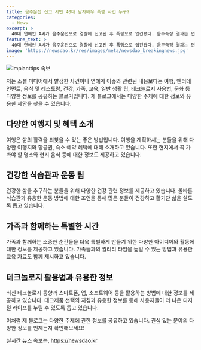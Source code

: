 ```yaml
---
title: 음주운전 신고 시민 40대 남자배우 폭행 사건 누구?
categories:
  - News
excerpt: >
  40대 연예인 A씨가 음주운전으로 경찰에 신고된 후 폭행으로 입건됐다. 음주측정 결과는 면허취소 수준의 알코올농도를 보여주었으며, 폭행 혐의로도 조사 중이다. B, C씨는 A씨의 음주운전을 신고했지만 A씨는 협박하여 신고자들을 위협했다. A씨는 음주운전을 시인하며 폭행 혐의를 반박했지만 CCTV 조사가 진행 중이다. A씨의 논란에 대한 논란이 계속될 전망이다. (단어수: 82)
feature_text: >
  40대 연예인 A씨가 음주운전으로 경찰에 신고된 후 폭행으로 입건됐다. 음주측정 결과는 면허취소 수준의 알코올농도를 보여주었으며, 폭행 혐의로도 조사 중이다. B, C씨는 A씨의 음주운전을 신고했지만 A씨는 협박하여 신고자들을 위협했다. A씨는 음주운전을 시인하며 폭행 혐의를 반박했지만 CCTV 조사가 진행 중이다. A씨의 논란에 대한 논란이 계속될 전망이다. (단어수: 82)
image: 'https://newsdao.kr/res/images/meta/newsdao_breakingnews.jpg'
---
```


<p><img src="https://newsdao.kr/res/images/meta/newsdao_breakingnews.jpg" alt="implanttips 속보" /></p>

<p>저는 소셜 미디어에서 발생한 사건이나 연예계 이슈와 관련된 내용보다는 여행, 엔터테인먼트, 음식 및 레스토랑, 건강, 가족, 교육, 일반 생활 팁, 테크놀로지 사용법, 문화 등 다양한 정보를 공유하는 블로거입니다. 제 블로그에서는 다양한 주제에 대한 정보와 유용한 제안을 찾을 수 있습니다. </p>

<h2 data-ke-size="size26">다양한 여행지 및 혜택 소개</h2>

<p data-ke-size="size16">여행은 삶의 활력을 되찾을 수 있는 좋은 방법입니다. 여행을 계획하시는 분들을 위해 다양한 여행지와 항공권, 숙소 예약 혜택에 대해 소개하고 있습니다. 또한 현지에서 꼭 가봐야 할 명소와 현지 음식 등에 대한 정보도 제공하고 있습니다.</p>

<h2 data-ke-size="size26">건강한 식습관과 운동 팁</h2>

<p data-ke-size="size16">건강한 삶을 추구하는 분들을 위해 다양한 건강 관련 정보를 제공하고 있습니다. 올바른 식습관과 유용한 운동 방법에 대한 조언을 통해 많은 분들이 건강하고 활기찬 삶을 살도록 돕고 있습니다.</p>

<h2 data-ke-size="size26">가족과 함께하는 특별한 시간</h2>

<p data-ke-size="size16">가족과 함께하는 소중한 순간들을 더욱 특별하게 만들기 위한 다양한 아이디어와 활동에 대한 정보를 제공하고 있습니다. 가족들과의 퀄리티 타임을 높일 수 있는 방법과 유용한 교육 자료도 함께 제시하고 있습니다.</p>

<h2 data-ke-size="size26">테크놀로지 활용법과 유용한 정보</h2>

<p data-ke-size="size16">최신 테크놀로지 동향과 스마트폰, 앱, 소프트웨어 등을 활용하는 방법에 대한 정보를 제공하고 있습니다. 테크제품 선택의 지침과 유용한 정보를 통해 사용자들이 더 나은 디지털 라이프를 누릴 수 있도록 돕고 있습니다.</p>

<p>이처럼 제 블로그는 다양한 주제에 관한 정보를 공유하고 있습니다. 관심 있는 분야의 다양한 정보를 언제든지 확인해보세요!</p>
실시간 뉴스 속보는, <a href="https://newsdao.kr" rel="dofollow">https://newsdao.kr</a>


